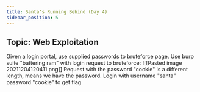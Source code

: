 ```yaml
---
title: Santa's Running Behind (Day 4)
sidebar_position: 5
---
```

## Topic: Web Exploitation

Given a login portal, use supplied passwords to bruteforce page.
Use burp suite "battering ram" with login request to bruteforce:
![[Pasted image 20211204120411.png]]
Request with the password "cookie" is a different length, means we have the password.
Login with username "santa" password "cookie" to get flag
